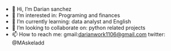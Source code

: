 - 👋 Hi, I’m Darian sanchez
- 👀 I’m interested in: Programing and finances 
- 🌱 I’m currently learning: data analyst and English
- 💞️ I’m looking to collaborate on: python related projects
- 📫 How to reach me: gmail:darianwork1106@gmail.com  twitter: @MAskeladd

<!---
askeladd12/askeladd12 is a ✨ special ✨ repository because its `README.md` (this file) appears on your GitHub profile.
You can click the Preview link to take a look at your changes.
--->
